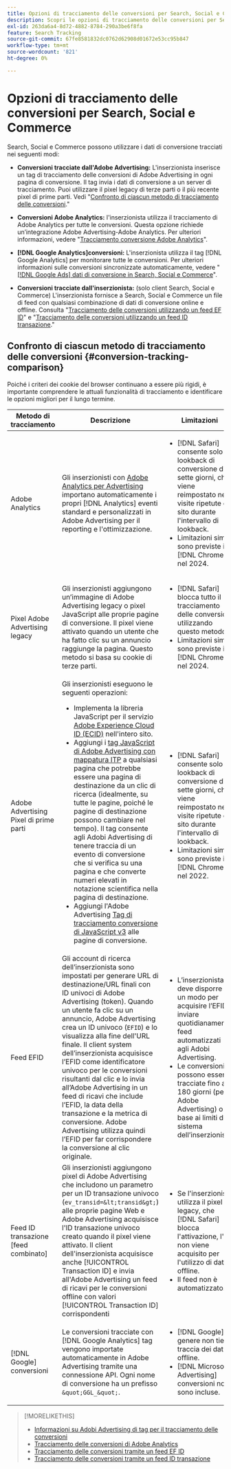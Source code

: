 ```yaml
---
title: Opzioni di tracciamento delle conversioni per Search, Social e Commerce
description: Scopri le opzioni di tracciamento delle conversioni per Search, Social e Commerce.
exl-id: 263da6a4-8d72-4882-8784-290a3be6f8fa
feature: Search Tracking
source-git-commit: 67fe8581832dc0762d62908d01672e53cc95b847
workflow-type: tm+mt
source-wordcount: '821'
ht-degree: 0%

---
```


# Opzioni di tracciamento delle conversioni per Search, Social e Commerce

Search, Social e Commerce possono utilizzare i dati di conversione tracciati nei seguenti modi:

* **Conversioni tracciate dall&#39;Adobe Advertising:** L&#39;inserzionista inserisce un tag di tracciamento delle conversioni di Adobe Advertising in ogni pagina di conversione. Il tag invia i dati di conversione a un server di tracciamento. Puoi utilizzare il pixel legacy di terze parti o il più recente pixel di prime parti. Vedi &quot;[Confronto di ciascun metodo di tracciamento delle conversioni](#conversion-tracking-comparison).&quot;

* **Conversioni Adobe Analytics:** l&#39;inserzionista utilizza il tracciamento di Adobe Analytics per tutte le conversioni. Questa opzione richiede un’integrazione Adobe Advertising-Adobe Analytics. Per ulteriori informazioni, vedere &quot;[Tracciamento conversione Adobe Analytics](conversion-tracking-analytics.md)&quot;.

* **[!DNL Google Analytics]conversioni:** L&#39;inserzionista utilizza il tag [!DNL Google Analytics] per monitorare tutte le conversioni. Per ulteriori informazioni sulle conversioni sincronizzate automaticamente, vedere &quot;[[!DNL Google Ads] dati di conversione in Search, Social e Commerce](/help/search-social-commerce/campaign-management/introduction/google-conversion-data.md)&quot;.

* **Conversioni tracciate dall&#39;inserzionista:** (solo client Search, Social e Commerce) L&#39;inserzionista fornisce a Search, Social e Commerce un file di feed con qualsiasi combinazione di dati di conversione online e offline. Consulta &quot;[Tracciamento delle conversioni utilizzando un feed EF ID](feed-efid.md)&quot; e &quot;[Tracciamento delle conversioni utilizzando un feed ID transazione](feed-transaction-id.md).&quot;

## Confronto di ciascun metodo di tracciamento delle conversioni {#conversion-tracking-comparison}

Poiché i criteri dei cookie del browser continuano a essere più rigidi, è importante comprendere le attuali funzionalità di tracciamento e identificare le opzioni migliori per il lungo termine.

| Metodo di tracciamento | Descrizione | Limitazioni | Vantaggi | Consigliato? |
|----|----|----|----|----|
| Adobe Analytics | Gli inserzionisti con [Adobe Analytics per Advertising](https://experienceleague.adobe.com/docs/advertising/integrations/analytics/overview.html) importano automaticamente i propri [!DNL Analytics] eventi standard e personalizzati in Adobe Advertising per il reporting e l&#39;ottimizzazione. | <ul><li>[!DNL Safari] consente solo un lookback di conversione di sette giorni, che viene reimpostato nelle visite ripetute del sito durante l&#39;intervallo di lookback.</li><li> Limitazioni simili sono previste in [!DNL Chrome] nel 2024.</li></ul> | <ul><li>Integrazione perfetta con [!DNL Analytics]</li> <li>Visualizza dati di ricerca a pagamento in [!DNL Analytics] Analysis Workspace</li><li>Vantaggi oltre la ricerca a pagamento</li></ul> | Sì |
| Pixel Adobe Advertising legacy | Gli inserzionisti aggiungono un’immagine di Adobe Advertising legacy o pixel JavaScript alle proprie pagine di conversione. Il pixel viene attivato quando un utente che ha fatto clic su un annuncio raggiunge la pagina. Questo metodo si basa su cookie di terze parti. | <ul><li>[!DNL Safari] blocca tutto il tracciamento delle conversioni utilizzando questo metodo.</li><li>Limitazioni simili sono previste in [!DNL Chrome] nel 2024.</li></ul> | Il pixel è già implementato. Tuttavia, è comunque necessario [implementare il tag di mappatura ITP aggiuntivo](itp-conversion-mapping-tag.md).<br><br>Consiglio: passa al pixel di prime parti. | No |
| Adobe Advertising Pixel di prime parti | Gli inserzionisti eseguono le seguenti operazioni: <ul><li>Implementa la libreria JavaScript per il servizio [Adobe Experience Cloud ID (ECID)](https://experienceleague.adobe.com/docs/id-service/using/intro/overview.html) nell&#39;intero sito.</li><li>Aggiungi i [tag JavaScript di Adobe Advertising con mappatura ITP](itp-conversion-mapping-tag.md) a qualsiasi pagina che potrebbe essere una pagina di destinazione da un clic di ricerca (idealmente, su tutte le pagine, poiché le pagine di destinazione possono cambiare nel tempo). Il tag consente agli Adobi Advertising di tenere traccia di un evento di conversione che si verifica su una pagina e che converte numeri elevati in notazione scientifica nella pagina di destinazione.</li><li>Aggiungi l&#39;Adobe Advertising [Tag di tracciamento conversione di JavaScript v3](format-conversion-tag-jsv3.md) alle pagine di conversione.</li></ul> | <ul><li>[!DNL Safari] consente solo un lookback di conversione di sette giorni, che viene reimpostato nelle visite ripetute del sito durante l&#39;intervallo di lookback.</li><li>Limitazioni simili sono previste in [!DNL Chrome] nel 2022.</li></ul> | [!DNL Safari] tiene traccia delle conversioni durante il lookback di sette giorni. Poiché il lookback viene reimpostato nelle visite ripetute al sito durante l&#39;intervallo di lookback, la limitazione non interessa tutti gli utenti [!DNL Safari]. | No |
| Feed EFID | Gli account di ricerca dell’inserzionista sono impostati per generare URL di destinazione/URL finali con ID univoci di Adobe Advertising (token). Quando un utente fa clic su un annuncio, Adobe Advertising crea un ID univoco (`EFID`) e lo visualizza alla fine dell&#39;URL finale. Il client system dell’inserzionista acquisisce l’EFID come identificatore univoco per le conversioni risultanti dal clic e lo invia all’Adobe Advertising in un feed di ricavi che include l’EFID, la data della transazione e la metrica di conversione. Adobe Advertising utilizza quindi l’EFID per far corrispondere la conversione al clic originale. | <ul><li>L’inserzionista deve disporre di un modo per acquisire l’EFID e inviare quotidianamente feed automatizzati agli Adobi Advertising.</li><li>Le conversioni possono essere tracciate fino a 180 giorni (per Adobe Advertising) o in base ai limiti del sistema dell’inserzionista.</li></ul> | <ul><li>Questo metodo utilizza dati di conversione di prima parte, pertanto non è interessato da limitazioni dei cookie di terze parti.</li><li>Le conversioni online e offline possono essere inviate in un unico feed.</li><li>Per il sito non sono necessari tag o modifiche al codice.</li></ul> | Sì |
| Feed ID transazione [feed combinato] | Gli inserzionisti aggiungono pixel di Adobe Advertising che includono un parametro per un ID transazione univoco (`ev_transid=&lt;transid&gt;`) alle proprie pagine Web e Adobe Advertising acquisisce l&#39;ID transazione univoco creato quando il pixel viene attivato. Il client dell&#39;inserzionista acquisisce anche [!UICONTROL Transaction ID] e invia all&#39;Adobe Advertising un feed di ricavi per le conversioni offline con valori [!UICONTROL Transaction ID] corrispondenti | <ul><li>Se l&#39;inserzionista utilizza il pixel legacy, che [!DNL Safari] blocca l&#39;attivazione, l&#39;ID non viene acquisito per l&#39;utilizzo di dati offline.</li><li>Il feed non è automatizzato.</li></ul> | <ul><li>Se si implementa il pixel di prime parti, [!UICONTROL Transaction ID] verrà acquisito in [!DNL Safari].</li><li>Fornisce il tracciamento degli eventi di conversione offline/approvati.</li></ul> | No |
| [!DNL Google] conversioni | Le conversioni tracciate con [!DNL Google Analytics] tag vengono importate automaticamente in Adobe Advertising tramite una connessione API. Ogni nome di conversione ha un prefisso `&quot;GGL_&quot;`. | <ul><li>[!DNL Google] in genere non tiene traccia dei dati offline.</li><li>[!DNL Microsoft Advertising] conversioni non sono incluse.</li></ul> | [!DNL Google] utilizza l&#39;apprendimento automatico per estrapolare &quot;[conversioni modellate](https://support.google.com/google-ads/answer/10081327).&quot; | No |

<!--
| [!DNL Microsoft Advertising] Conversions | Conversions tracked with [!DNL Microsoft Advertising] universal event tags (UET) are automatically imported to Adobe Advertising via an API connection. Each conversion name has a &quot;???&quot; prefix. | [!DNL Microsoft Advertising] typically doesn't track offline data. [!DNL Google] conversions aren't included. | ?? | No |
-->

>[!MORELIKETHIS]
>
>* [Informazioni su Adobi Advertising di tag per il tracciamento delle conversioni](/help/search-social-commerce/tracking/conversion-tracking-advertising.md)
>* [Tracciamento delle conversioni di Adobe Analytics](/help/search-social-commerce/tracking/conversion-tracking-analytics.md)
>* [Tracciamento delle conversioni tramite un feed EF ID](/help/search-social-commerce/tracking/feed-efid.md)
>* [Tracciamento delle conversioni tramite un feed ID transazione](/help/search-social-commerce/tracking/feed-transaction-id.md)
